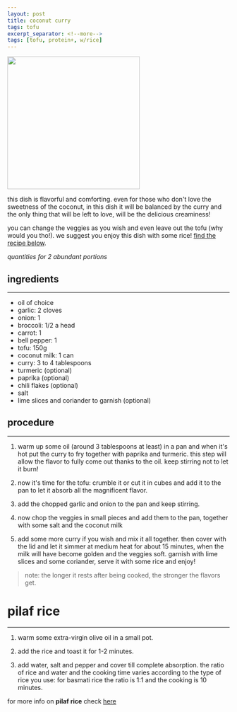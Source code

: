 ```yaml
---
layout: post
title: coconut curry
tags: tofu
excerpt_separator: <!--more-->
tags: [tofu, protein+, w/rice]
---
```


 <img src="../../../images/coconut-curry.jpg" width="300">
 
 <!--more-->

this dish is flavorful and comforting. even for those who don't love the sweetness of the coconut, in this dish it will be balanced by the curry and the only thing that will be left to love, will be the delicious creaminess!

you can change the veggies as you wish and even leave out the tofu (why would you tho!). we suggest you enjoy this dish with some rice! [find the recipe below](#pilaf-rice).

*quantities for 2 abundant portions*



## ingredients
---

- oil of choice
- garlic: 2 cloves
- onion: 1
- broccoli: 1/2 a head
- carrot: 1
- bell pepper: 1
- tofu: 150g
- coconut milk: 1 can
- curry: 3 to 4 tablespoons
- turmeric (optional)
- paprika (optional)
- chili flakes (optional)
- salt
- lime slices and coriander to garnish (optional)

## procedure
---

1. warm up some oil (around 3 tablespoons at least) in a pan and when it's hot put the curry to fry together with paprika and turmeric. this step will allow the flavor to fully come out thanks to the oil. keep stirring not to let it burn!

2. now it's time for the tofu: crumble it or cut it in cubes and add it to the pan to let it absorb all the magnificent flavor.
   
3. add the chopped garlic and onion to the pan and keep stirring.

4. now chop the veggies in small pieces and add them to the pan, together with some salt and the coconut milk

5. add some more curry if you wish and mix it all together. then cover with the lid and let it simmer at medium heat for about 15 minutes, when the milk will have become golden and the veggies soft. garnish with lime slices and some coriander, serve it with some rice and enjoy!

> note: the longer it rests after being cooked, the stronger the flavors get.


# pilaf rice
---

1. warm some extra-virgin olive oil in a small pot.
   
2.  add the rice and toast it for 1-2 minutes.

3.  add water, salt and pepper and cover till complete absorption. the ratio of rice and water and the cooking time varies according to the type of rice you use: for basmati rice the ratio is 1:1 and the cooking is 10 minutes.
   
   for more info on **pilaf rice** check [here](https://fagiolini.github.io/pilaf-rice/)

